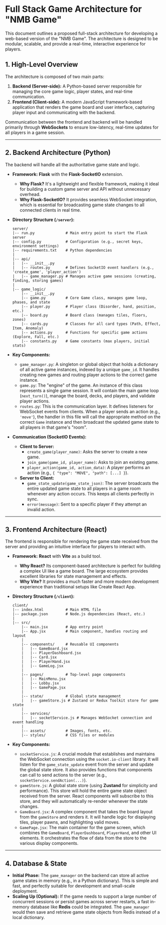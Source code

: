 # Full Stack Game Architecture for "NMB Game"

This document outlines a proposed full-stack architecture for developing a web-based version of the "NMB Game". The architecture is designed to be modular, scalable, and provide a real-time, interactive experience for players.

## 1. High-Level Overview

The architecture is composed of two main parts:

1.  **Backend (Server-side):** A Python-based server responsible for managing the core game logic, player states, and real-time communication.
2.  **Frontend (Client-side):** A modern JavaScript framework-based application that renders the game board and user interface, capturing player input and communicating with the backend.

Communication between the frontend and backend will be handled primarily through **WebSockets** to ensure low-latency, real-time updates for all players in a game session.

---

## 2. Backend Architecture (Python)

The backend will handle all the authoritative game state and logic.

*   **Framework:** **Flask** with the **Flask-SocketIO** extension.
    *   **Why Flask?** It's a lightweight and flexible framework, making it ideal for building a custom game server and API without unnecessary overhead.
    *   **Why Flask-SocketIO?** It provides seamless WebSocket integration, which is essential for broadcasting game state changes to all connected clients in real time.

*   **Directory Structure (`/server`):**

    ```
    server/
    |-- run.py              # Main entry point to start the Flask server
    |-- config.py           # Configuration (e.g., secret keys, environment settings)
    |-- requirements.txt    # Python dependencies
    |
    |-- api/
    |   |-- __init__.py
    |   |-- routes.py       # Defines SocketIO event handlers (e.g., 'create_game', 'player_action')
    |   |-- game_manager.py # Manages active game sessions (creating, finding, storing games)
    |
    |-- game_logic/
        |-- __init__.py
        |-- game.py         # Core Game class, manages game loop, phases, and state
        |-- player.py       # Player class (Disorder, hand, position, etc.)
        |-- board.py        # Board class (manages tiles, floors, zones)
        |-- cards.py        # Classes for all card types (Path, Effect, Item, Anomaly)
        |-- actions.py      # Functions for specific game actions (Explore, Fall, etc.)
        |-- constants.py    # Game constants (max players, initial stats)
    ```

*   **Key Components:**
    *   `game_manager.py`: A singleton or global object that holds a dictionary of all active game instances, indexed by a unique `game_id`. It handles creating new games and routing player actions to the correct game instance.
    *   `game.py`: The "engine" of the game. An instance of this class represents a single game session. It will contain the main game loop (`next_turn()`), manage the board, decks, and players, and validate player actions.
    *   `routes.py`: This is the communication layer. It defines listeners for WebSocket events from clients. When a player sends an action (e.g., `'move'`), the handler in this file will call the appropriate method on the correct `Game` instance and then broadcast the updated game state to all players in that game's "room".

*   **Communication (SocketIO Events):**
    *   **Client to Server:**
        *   `create_game(player_name)`: Asks the server to create a new game.
        *   `join_game(game_id, player_name)`: Asks to join an existing game.
        *   `player_action(game_id, action_data)`: A player performs an action (e.g., `{ "type": "MOVE", "path": [...] }`).
    *   **Server to Client:**
        *   `game_state_update(game_state_json)`: The server broadcasts the entire updated game state to all players in a game room whenever any action occurs. This keeps all clients perfectly in sync.
        *   `error(message)`: Sent to a specific player if they attempt an invalid action.

---

## 3. Frontend Architecture (React)

The frontend is responsible for rendering the game state received from the server and providing an intuitive interface for players to interact with.

*   **Framework:** **React** with **Vite** as a build tool.
    *   **Why React?** Its component-based architecture is perfect for building a complex UI like a game board. The large ecosystem provides excellent libraries for state management and effects.
    *   **Why Vite?** It provides a much faster and more modern development experience than traditional setups like Create React App.

*   **Directory Structure (`/client`):**

    ```
    client/
    |-- index.html          # Main HTML file
    |-- package.json        # Node.js dependencies (React, etc.)
    |
    |-- src/
        |-- main.jsx        # App entry point
        |-- App.jsx         # Main component, handles routing and layout
        |
        |-- components/     # Reusable UI components
        |   |-- GameBoard.jsx
        |   |-- PlayerDashboard.jsx
        |   |-- Card.jsx
        |   |-- PlayerHand.jsx
        |   |-- GameLog.jsx
        |
        |-- pages/          # Top-level page components
        |   |-- MainMenu.jsx
        |   |-- Lobby.jsx
        |   |-- GamePage.jsx
        |
        |-- state/          # Global state management
        |   |-- gameStore.js # Zustand or Redux Toolkit store for game state
        |
        |-- services/
        |   |-- socketService.js # Manages WebSocket connection and event handling
        |
        |-- assets/         # Images, fonts, etc.
        |-- styles/         # CSS files or modules
    ```

*   **Key Components:**
    *   `socketService.js`: A crucial module that establishes and maintains the WebSocket connection using the `socket.io-client` library. It will listen for the `game_state_update` event from the server and update the global state store. It also provides functions that components can call to send actions to the server (e.g., `socketService.sendAction(...)`).
    *   `gameStore.js`: A global state store (using **Zustand** for simplicity and performance). This store will hold the entire game state object received from the server. React components will subscribe to this store, and they will automatically re-render whenever the state changes.
    *   `GameBoard.jsx`: A complex component that takes the board layout from the `gameStore` and renders it. It will handle logic for displaying tiles, player pawns, and highlighting valid moves.
    *   `GamePage.jsx`: The main container for the game screen, which combines the `GameBoard`, `PlayerDashboard`, `PlayerHand`, and other UI elements. It orchestrates the flow of data from the store to the various display components.

---

## 4. Database & State

*   **Initial Phase:** The `game_manager` on the backend can store all active game states in memory (e.g., in a Python dictionary). This is simple and fast, and perfectly suitable for development and small-scale deployment.
*   **Scaling Up (Optional):** If the game needs to support a large number of concurrent sessions or persist games across server restarts, a fast in-memory database like **Redis** could be integrated. The `game_manager` would then save and retrieve game state objects from Redis instead of a local dictionary.